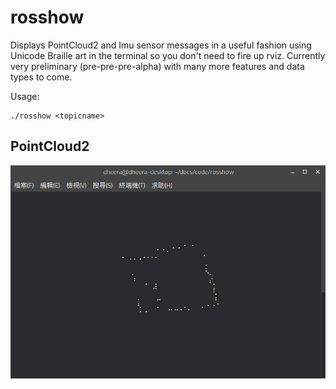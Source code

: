 # rosshow

Displays PointCloud2 and Imu sensor messages in a useful fashion using Unicode Braille art in the terminal so you don't need to fire up rviz. Currently very preliminary (pre-pre-pre-alpha) with many more features and data types to come.

Usage:
```
./rosshow <topicname>
```

## PointCloud2

![screenshot](/screenshot0.png?raw=true "screenshot")

